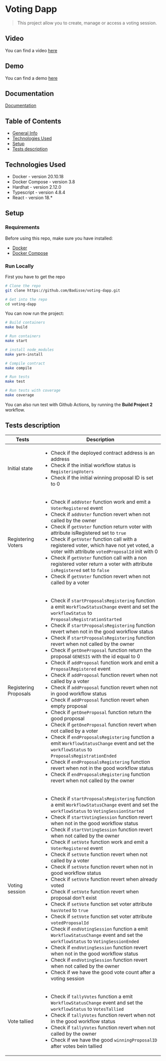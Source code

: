 # Voting Dapp

>This project allow you to create, manage or access a voting session.

## Video

You can find a video [here](https://drive.google.com/file/d/1bcwMYK3s9fj0DDfgvR5qGV3l_zK2dzA-/view?usp=sharing)


## Demo

You can find a demo [here](https://voting-dapp-mu.vercel.app/)


## Documentation

[Documentation](https://github.com/Badisse/voting-dapp/tree/main/hardhat/docs)

## Table of Contents
* [General Info](#general-information)
* [Technologies Used](#technologies-used)
* [Setup](#setup)
* [Tests description](#tests-description)



## Technologies Used
- Docker - version 20.10.18
- Docker Compose - version 3.8
- Hardhat - version 2.12.0
- Typescript - version 4.8.4
- React - version 18.*


## Setup
### Requirements
Before using this repo, make sure you have installed:
- [Docker](https://docs.docker.com/engine/install/)
- [Docker Compose](https://docs.docker.com/compose/install/)

### Run Locally
First you have to get the repo
```bash
# Clone the repo 
git clone https://github.com/Badisse/voting-dapp.git

# Get into the repo
cd voting-dapp
```

You can now run the project:

```bash
# Build containers
make build

# Run containers
make start

# install node_modules
make yarn-install

# Compile contract
make compile

# Run tests
make test

# Run tests with coverage
make coverage
```

You can also run test with Github Actions, by running the **Build Project 2** workflow.

## Tests description

| Tests 	| Description 	|
|---	|---	|
| Initial state 	| <ul>   <li>Check if the deployed contract address is an address</li>   <li>Check if the initial workflow status is `RegisteringVoters`</li>   <li>Check if the initial winning proposal ID is set to 0</li> </ul> 	|
| Registering Voters 	| <ul>   <li>Check if `addVoter` function work  and emit a `VoterRegistered` event</li>   <li>Check if `addVoter` function revert when not called by the owner</li>   <li>Check if `getVoter` function return voter with attribute isRegistered set to `true`</li>   <li>Check if `getVoter` function call with a registered voter, which have not yet voted, a voter with attribute `votedProposalId` init with 0   <li>Check if `getVoter` function call with a non registered voter return a voter with attribute `isRegistered` set to `false`</li>   <li>Check if `getVoter` function revert when not called by a voter</li> </ul> 	|
| Registering Proposals 	| <ul>   <li>Check if `startProposalsRegistering` function a emit `WorkflowStatusChange` event and set the `workflowStatus` to `ProposalsRegistrationStarted`</li>   <li>Check if `startProposalsRegistering` function revert when not in the good workflow status</li>  <li>Check if `startProposalsRegistering` function revert when not called by the owner</li>   <li>Check if `getOneProposal` function return the proposal `GENESIS` with the id equal to 0</li>   <li>Check if `addProposal` function work and emit a `ProposalRegistered` event</li>  <li>Check if `addProposal` function revert when not called by a voter</li> <li>Check if `addProposal` function revert when not in good workflow status</li> <li>Check if `addProposal` function revert when empty proposal</li> <li>Check if `getOneProposal` function return the good proposal</li> <li>Check if `getOneProposal` function revert when not called by a voter</li> <li>Check if `endProposalsRegistering` function a emit `WorkflowStatusChange` event and set the `workflowStatus` to `ProposalsRegistrationEnded`</li> <li>Check if `endProposalsRegistering` function revert when not in the good workflow status</li> <li>Check if `endProposalsRegistering` function revert when not called by the owner</li> </ul> 	|
| Voting session 	|  <ul>   <li>Check if `startProposalsRegistering` function a emit `WorkflowStatusChange` event and set the `workflowStatus` to `VotingSessionStarted`</li>   <li>Check if `startVotingSession` function revert when not in the good workflow status</li>  <li>Check if `startVotingSession` function revert when not called by the owner</li>   <li>Check if `setVote` function work and emit a `VoterRegistered` event</li>  <li>Check if `setVote` function revert when not called by a voter</li> <li>Check if `setVote` function revert when not in good workflow status</li> <li>Check if `setVote` function revert when already voted</li> <li>Check if `setVote` function revert when proposal don't exist</li> <li>Check if `setVote` function set voter attribute `hasVoted` to `true`</li> <li>Check if `setVote` function set voter attribute `votedProposalId`</li> <li>Check if `endVotingSession` function a emit `WorkflowStatusChange` event and set the `workflowStatus` to `VotingSessionEnded`</li>	<li>Check if `endVotingSession` function revert when not in the good workflow status</li>  <li>Check if `endVotingSession` function revert when not called by the owner</li> <li>Check if we have the good vote count after a voting session</li> |
| Vote tallied 	| <ul>   <li>Check if `tallyVotes` function a emit `WorkflowStatusChange` event and set the `workflowStatus` to `VotesTallied`</li>   <li>Check if `tallyVotes` function revert when not in the good workflow status</li>  <li>Check if `tallyVotes` function revert when not called by the owner</li>   <li>Check if we have the good `winningProposalID` after votes bein tallied</li>  </ul> 
